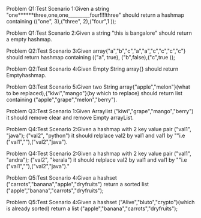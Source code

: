 Problem Q1:Test Scenario 1:Given a string "one******three,one,one_________four!!!!three" should return a hashmap containing (("one", 3),("three", 2),("four",1 ));

Problem Q1:Test Scenario 2:Given a string "this is bangalore" should return a empty hashmap.

Problem Q2:Test Scenario 3:Given array{"a","b","c","a","a","c","c","c","c"} should return hashmap containing (("a", true), ("b",false),("c",true ));

Problem Q2:Test Scenario 4:Given Empty String array{} should return Emptyhashmap.

Problem Q3:Test Scenario 5:Given two String array{"apple","melon"}(what to be replaced),{"kiwi","mango"}(by which to replace) should return list containing ("apple","grape","melon","berry").

Problem Q3:Test Scenario 1:Given Arraylist ("kiwi","grape","mango","berry") it should remove clear and remove Empty arrayList.

Problem Q4:Test Scenario 2:Given a hashmap with 2 key value pair ("val1", "java"); ("val2", "python") it should relplace val2 by val1 and val1 by ""i.e ("val1",""),("val2","java").

Problem Q4:Test Scenario 2:Given a hashmap with 2 key value pair ("val1", "andra"); ("val2", "kerala") it should relplace val2 by val1 and val1 by ""i.e ("val1",""),("val2","java")."

Problem Q5:Test Scenario 4:Given a hashset ("carrots","banana","apple","dryfruits") return a  sorted list ("apple","banana","carrots","dryfruits");

Problem Q5:Test Scenario 4:Given a hashset ("Alive","bluto","crypto")(which is already sorted) return a list ("apple","banana","carrots","dryfruits");



